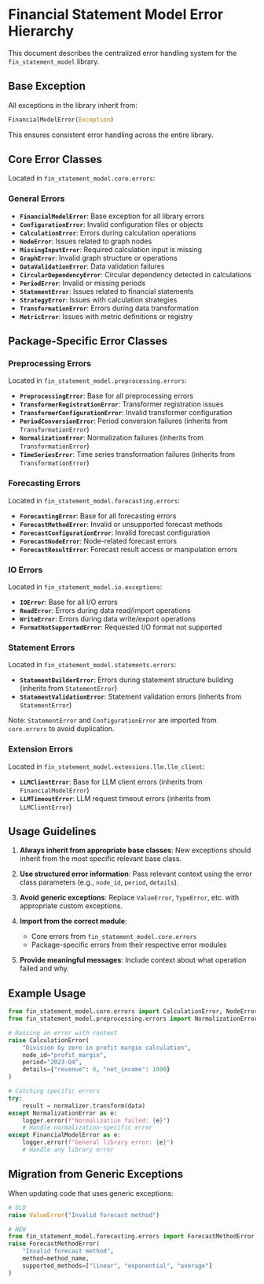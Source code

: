 # Financial Statement Model Error Hierarchy

This document describes the centralized error handling system for the `fin_statement_model` library.

## Base Exception

All exceptions in the library inherit from:

```python
FinancialModelError(Exception)
```

This ensures consistent error handling across the entire library.

## Core Error Classes

Located in `fin_statement_model.core.errors`:

### General Errors
- **`FinancialModelError`**: Base exception for all library errors
- **`ConfigurationError`**: Invalid configuration files or objects
- **`CalculationError`**: Errors during calculation operations
- **`NodeError`**: Issues related to graph nodes
- **`MissingInputError`**: Required calculation input is missing
- **`GraphError`**: Invalid graph structure or operations
- **`DataValidationError`**: Data validation failures
- **`CircularDependencyError`**: Circular dependency detected in calculations
- **`PeriodError`**: Invalid or missing periods
- **`StatementError`**: Issues related to financial statements
- **`StrategyError`**: Issues with calculation strategies
- **`TransformationError`**: Errors during data transformation
- **`MetricError`**: Issues with metric definitions or registry

## Package-Specific Error Classes

### Preprocessing Errors
Located in `fin_statement_model.preprocessing.errors`:

- **`PreprocessingError`**: Base for all preprocessing errors
- **`TransformerRegistrationError`**: Transformer registration issues
- **`TransformerConfigurationError`**: Invalid transformer configuration
- **`PeriodConversionError`**: Period conversion failures (inherits from `TransformationError`)
- **`NormalizationError`**: Normalization failures (inherits from `TransformationError`)
- **`TimeSeriesError`**: Time series transformation failures (inherits from `TransformationError`)

### Forecasting Errors
Located in `fin_statement_model.forecasting.errors`:

- **`ForecastingError`**: Base for all forecasting errors
- **`ForecastMethodError`**: Invalid or unsupported forecast methods
- **`ForecastConfigurationError`**: Invalid forecast configuration
- **`ForecastNodeError`**: Node-related forecast errors
- **`ForecastResultError`**: Forecast result access or manipulation errors

### IO Errors
Located in `fin_statement_model.io.exceptions`:

- **`IOError`**: Base for all I/O errors
- **`ReadError`**: Errors during data read/import operations
- **`WriteError`**: Errors during data write/export operations
- **`FormatNotSupportedError`**: Requested I/O format not supported

### Statement Errors
Located in `fin_statement_model.statements.errors`:

- **`StatementBuilderError`**: Errors during statement structure building (inherits from `StatementError`)
- **`StatementValidationError`**: Statement validation errors (inherits from `StatementError`)

Note: `StatementError` and `ConfigurationError` are imported from `core.errors` to avoid duplication.

### Extension Errors
Located in `fin_statement_model.extensions.llm.llm_client`:

- **`LLMClientError`**: Base for LLM client errors (inherits from `FinancialModelError`)
- **`LLMTimeoutError`**: LLM request timeout errors (inherits from `LLMClientError`)

## Usage Guidelines

1. **Always inherit from appropriate base classes**: New exceptions should inherit from the most specific relevant base class.

2. **Use structured error information**: Pass relevant context using the error class parameters (e.g., `node_id`, `period`, `details`).

3. **Avoid generic exceptions**: Replace `ValueError`, `TypeError`, etc. with appropriate custom exceptions.

4. **Import from the correct module**: 
   - Core errors from `fin_statement_model.core.errors`
   - Package-specific errors from their respective error modules

5. **Provide meaningful messages**: Include context about what operation failed and why.

## Example Usage

```python
from fin_statement_model.core.errors import CalculationError, NodeError
from fin_statement_model.preprocessing.errors import NormalizationError

# Raising an error with context
raise CalculationError(
    "Division by zero in profit margin calculation",
    node_id="profit_margin",
    period="2023-Q4",
    details={"revenue": 0, "net_income": 1000}
)

# Catching specific errors
try:
    result = normalizer.transform(data)
except NormalizationError as e:
    logger.error(f"Normalization failed: {e}")
    # Handle normalization-specific error
except FinancialModelError as e:
    logger.error(f"General library error: {e}")
    # Handle any library error
```

## Migration from Generic Exceptions

When updating code that uses generic exceptions:

```python
# OLD
raise ValueError("Invalid forecast method")

# NEW
from fin_statement_model.forecasting.errors import ForecastMethodError
raise ForecastMethodError(
    "Invalid forecast method",
    method=method_name,
    supported_methods=["linear", "exponential", "average"]
) 